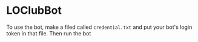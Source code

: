 # LOClubBot
To use the bot, make a filed called `credential.txt` and put your bot's login token in that file. Then run the bot
